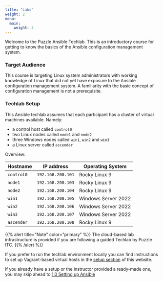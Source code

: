 ```yaml
---
title: "Labs"
weight: 2
menu:
  main:
    weight: 2
---
```


Welcome to the Puzzle Ansible Techlab. This is an
introductory course for getting to know the
basics of the Ansible configuration management
system.

### Target Audience

This course is targeting Linux system administrators
with working knowledge of Linux that did not yet have
exposure to the Ansible configuration management
system. A familiarity with the basic concept of
configuration management is not a prerequisite.


### Techlab Setup

This Ansible techlab assumes that each participant has a
cluster of virtual machines available. Namely:

* a control host called `control0`
* two Linux nodes called `node1` and `node2`
* three Windows nodes called `win1`, `win2` and `win3`
* a Linux server called `ascender`

Overview:

| Hostname      | IP address        | Operating System    |
| ------------- | ----------------- | ------------------- |
| `control0`    | `192.168.200.101` | Rocky Linux 9       |
| `node1`       | `192.168.200.103` | Rocky Linux 9       |
| `node2`       | `192.168.200.104` | Rocky Linux 9       |
| `win1`        | `192.168.200.105` | Windows Server 2022 |
| `win2`        | `192.168.200.106` | Windows Server 2022 |
| `win3`        | `192.168.200.107` | Windows Server 2022 |
| `ascender`    | `192.168.200.108` | Rocky Linux 9       |


{{% alert title="Note" color="primary" %}}
The cloud-based lab infrastructure is provided if you
are following a guided Techlab by Puzzle ITC.
{{% /alert %}}

If you prefer to run the techlab environment locally
you can find instructions to set up Vagrant-based
virtual hosts in the [setup section](/setup)
of this website.

If you already have a setup or the instructor provided
a ready-made one, you may skip ahead to
[1.0 Setting up Ansible](01)
